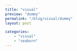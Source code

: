 ```yaml
---
title: "visual"
preview: "dummy" 
permalink: "/blog/visual/dummy" 
layout: post

categories: 
    - "visual"
    - "seaborn"
---
```

